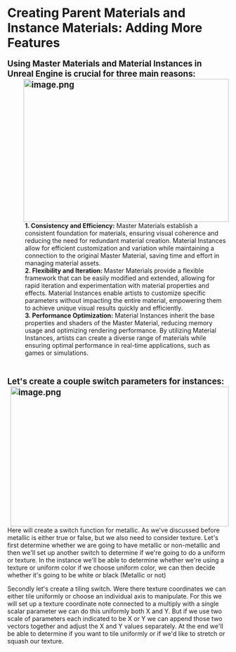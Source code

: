 # Creating Parent Materials and Instance Materials: Adding More Features

<p><strong><span style="font-size: 14pt;">Using Master Materials and Material Instances in Unreal Engine is crucial for three main reasons: <img style="float: right;" src="https://vertexschool.instructure.com/courses/311/files/19595/preview?verifier=i4jWuRrKgPWvra4nYIJ5P5P2T4N7Rn6gU3BVDD9i" alt="image.png" width="467" height="325" data-api-endpoint="https://vertexschool.instructure.com/api/v1/courses/311/files/19595" data-api-returntype="File"></span></strong></p>
<p style="padding-left: 40px;"><strong>1. Consistency and Efficiency:</strong> Master Materials establish a consistent foundation for materials, ensuring visual coherence and reducing the need for redundant material creation. Material Instances allow for efficient customization and variation while maintaining a connection to the original Master Material, saving time and effort in managing material assets.<br><strong>2. Flexibility and Iteration: </strong>Master Materials provide a flexible framework that can be easily modified and extended, allowing for rapid iteration and experimentation with material properties and effects. Material Instances enable artists to customize specific parameters without impacting the entire material, empowering them to achieve unique visual results quickly and efficiently.<br><strong>3. Performance Optimization:</strong> Material Instances inherit the base properties and shaders of the Master Material, reducing memory usage and optimizing rendering performance. By utilizing Material Instances, artists can create a diverse range of materials while ensuring optimal performance in real-time applications, such as games or simulations.</p>
<p style="padding-left: 40px;">&nbsp;</p>
<p><span style="font-size: 14pt;"><strong>Let's create a couple switch parameters for instances:<img style="float: right;" src="https://vertexschool.instructure.com/courses/311/files/19596/preview?verifier=fYnkXhG7QJUIjBI1S5ISxtOuNGHhgjbxw3AjTeCn" alt="image.png" width="497" height="318" data-api-endpoint="https://vertexschool.instructure.com/api/v1/courses/311/files/19596" data-api-returntype="File"></strong></span></p>
<p>Here will create a switch function for metallic. As we've discussed before metallic is either true or false, but we also need to consider texture. Let's first determine whether we are going to have metallic or non-metallic and then we'll set up another switch to determine if we're going to do a uniform or texture. In the instance we'll be able to determine whether we're using a texture or uniform color if we choose uniform color, we can then decide whether it's going to be white or black (Metallic or not)</p>
<p>Secondly let's create a tiling switch. Were there texture coordinates we can either tile uniformly or choose an individual axis to manipulate. For this we will set up a texture coordinate note connected to a multiply with a single scalar parameter we can do this uniformly both X and Y. But if we use two scale of parameters each indicated to be X or Y we can append those two vectors together and adjust the X and Y values separately. At the end we'll be able to determine if you want to tile uniformly or if we'd like to stretch or squash our texture.</p>
<p>&nbsp;</p>
